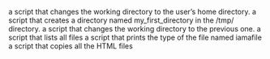 a script that changes the working directory to the user’s home directory.
a script that creates a directory named my_first_directory in the /tmp/ directory.
a script that changes the working directory to the previous one.
a script that lists all files
a script that prints the type of the file named iamafile
a script that copies all the HTML files

